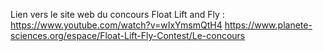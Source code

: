 Lien vers le site web du concours Float Lift and Fly : 
https://www.youtube.com/watch?v=wIxYmsmQtH4
https://www.planete-sciences.org/espace/Float-Lift-Fly-Contest/Le-concours
